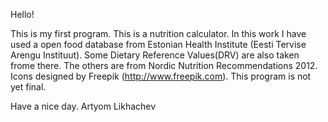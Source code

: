 Hello!

This is my first program. This is a nutrition calculator.
In this work I have used a open food database from Estonian Health Institute (Eesti Tervise Arengu Instituut).
Some Dietary Reference Values(DRV) are also taken frome there. The others are from Nordic Nutrition Recommendations 2012.
Icons designed by Freepik (http://www.freepik.com).
This program is not yet final.

Have a nice day.
Artyom Likhachev



